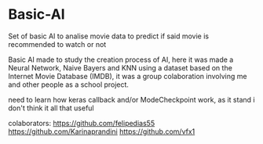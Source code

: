 # Basic-AI
Set of basic AI to analise movie data to predict if said movie is recommended to watch or not

Basic AI made to study the creation process of AI, here it was made a Neural Network, Naive Bayers and KNN using a dataset based on the Internet Movie Database (IMDB),
it was a group colaboration involving me and other people as a school project.

need to learn how keras callback and/or ModeCheckpoint work, as it stand i don't think it all that useful 

colaborators:
https://github.com/felipedias55
https://github.com/Karinaprandini
https://github.com/vfx1
